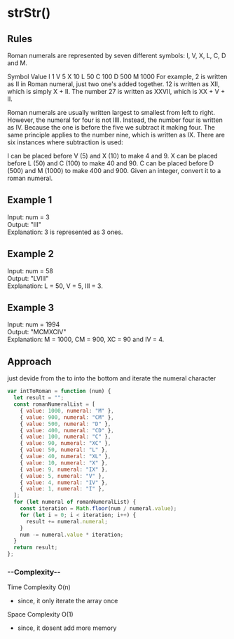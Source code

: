 # strStr()

## Rules

Roman numerals are represented by seven different symbols: I, V, X, L, C, D and M.

Symbol Value
I 1
V 5
X 10
L 50
C 100
D 500
M 1000
For example, 2 is written as II in Roman numeral, just two one's added together. 12 is written as XII, which is simply X + II. The number 27 is written as XXVII, which is XX + V + II.

Roman numerals are usually written largest to smallest from left to right. However, the numeral for four is not IIII. Instead, the number four is written as IV. Because the one is before the five we subtract it making four. The same principle applies to the number nine, which is written as IX. There are six instances where subtraction is used:

I can be placed before V (5) and X (10) to make 4 and 9.
X can be placed before L (50) and C (100) to make 40 and 90.
C can be placed before D (500) and M (1000) to make 400 and 900.
Given an integer, convert it to a roman numeral.

## Example 1

Input: num = 3<br>
Output: "III"<br>
Explanation: 3 is represented as 3 ones.<br>

## Example 2

Input: num = 58<br>
Output: "LVIII"<br>
Explanation: L = 50, V = 5, III = 3.<br>

## Example 3

Input: num = 1994<br>
Output: "MCMXCIV"<br>
Explanation: M = 1000, CM = 900, XC = 90 and IV = 4.<br>

## Approach

just devide from the to into the bottom and iterate the numeral character

```javascript
var intToRoman = function (num) {
  let result = "";
  const romanNumeralList = [
    { value: 1000, numeral: "M" },
    { value: 900, numeral: "CM" },
    { value: 500, numeral: "D" },
    { value: 400, numeral: "CD" },
    { value: 100, numeral: "C" },
    { value: 90, numeral: "XC" },
    { value: 50, numeral: "L" },
    { value: 40, numeral: "XL" },
    { value: 10, numeral: "X" },
    { value: 9, numeral: "IX" },
    { value: 5, numeral: "V" },
    { value: 4, numeral: "IV" },
    { value: 1, numeral: "I" },
  ];
  for (let numeral of romanNumeralList) {
    const iteration = Math.floor(num / numeral.value);
    for (let i = 0; i < iteration; i++) {
      result += numeral.numeral;
    }
    num -= numeral.value * iteration;
  }
  return result;
};
```

<h3> --Complexity-- </h3>

Time Complexity O(n)

- since, it only iterate the array once

Space Complexity O(1)

- since, it dosent add more memory
